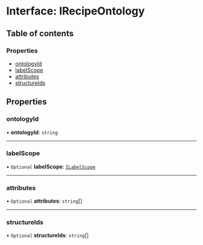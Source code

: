# Interface: IRecipeOntology

## Table of contents

### Properties

- [ontologyId](IRecipeOntology.md#ontologyid)
- [labelScope](IRecipeOntology.md#labelscope)
- [attributes](IRecipeOntology.md#attributes)
- [structureIds](IRecipeOntology.md#structureids)

## Properties

### ontologyId

• **ontologyId**: `string`

___

### labelScope

• `Optional` **labelScope**: [`ILabelScope`](ILabelScope.md)

___

### attributes

• `Optional` **attributes**: `string`[]

___

### structureIds

• `Optional` **structureIds**: `string`[]
